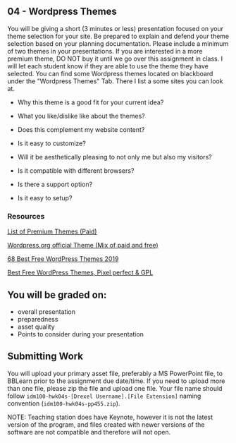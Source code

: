 ## 04 - Wordpress Themes

You will be giving a short (3 minutes or less) presentation focused on your theme selection for your site. Be prepared to explain and defend your theme selection based on your planning documentation. Please include a minimum of two themes in your presentations. If you are interested in a more premium theme, DO NOT buy it until we go over this assignment in class. I will let each student know if they are able to use the theme they have selected. You can find some Wordpress themes located on blackboard under the "Wordpress Themes" Tab. There I list a some sites you can look at.


- Why this theme is a good fit for your current idea?

- What you like/dislike like about the themes?

- Does this complement my website content?

- Is it easy to customize?  

- Will it be aesthetically pleasing to not only me but also my visitors?

- Is it compatible with different browsers?

- Is there a support option?

- Is it easy to setup?

### Resources 

[List of Premium Themes (Paid)](https://themeforest.net/category/wordpress)

[Wordpress.org official Theme (Mix of paid and free)](https://wordpress.org/themes/)

[68 Best Free WordPress Themes 2019](https://athemes.com/collections/free-wordpress-themes/)

[Best Free WordPress Themes, Pixel perfect & GPL](https://justfreethemes.com/)


## You will be graded on:
- overall presentation
- preparedness
- asset quality
- Points to consider during your presentation

## Submitting Work

You will upload your primary asset file, preferably a MS PowerPoint file, to BBLearn prior to the assignment due date/time. If you need to upload more than one file, please zip the file and upload one file. Your file name should follow `idm100-hwk04s-[Drexel Username].[File Extension]` naming convention (`idm100-hwk04s-pp455.zip`). 

NOTE: Teaching station does have Keynote, however it is not the latest version of the program, and files created with newer versions of the software are not compatible and therefore will not open.
